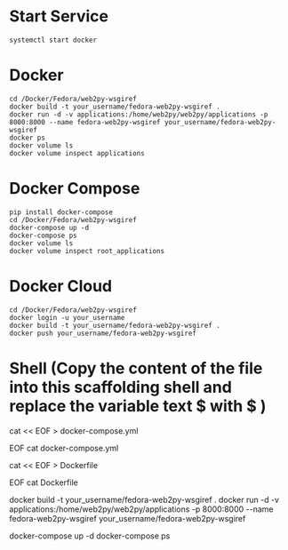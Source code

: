 # Start Service
	systemctl start docker

# Docker
	cd /Docker/Fedora/web2py-wsgiref
	docker build -t your_username/fedora-web2py-wsgiref .
	docker run -d -v applications:/home/web2py/web2py/applications -p 8000:8000 --name fedora-web2py-wsgiref your_username/fedora-web2py-wsgiref
	docker ps 
	docker volume ls
	docker volume inspect applications

# Docker Compose
	pip install docker-compose
	cd /Docker/Fedora/web2py-wsgiref
	docker-compose up -d
	docker-compose ps
	docker volume ls
	docker volume inspect root_applications

# Docker Cloud
	cd /Docker/Fedora/web2py-wsgiref
	docker login -u your_username
	docker build -t your_username/fedora-web2py-wsgiref .
	docker push your_username/fedora-web2py-wsgiref

# Shell (Copy the content of the file into this scaffolding shell and replace the variable text $ with \$ )
cat << EOF > docker-compose.yml

EOF
cat docker-compose.yml

cat << EOF > Dockerfile

EOF
cat Dockerfile

docker build -t your_username/fedora-web2py-wsgiref .
docker run -d -v applications:/home/web2py/web2py/applications -p 8000:8000 --name fedora-web2py-wsgiref your_username/fedora-web2py-wsgiref

docker-compose up -d
docker-compose ps

